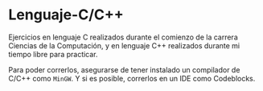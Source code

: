 # Lenguaje-C/C++

Ejercicios en lenguaje C realizados durante el comienzo de la carrera Ciencias de la Computación, y en lenguaje C++ realizados durante mi tiempo libre para practicar.

Para poder correrlos, asegurarse de tener instalado un compilador de C/C++ como `MinGW`. Y si es posible, correrlos en un IDE como Codeblocks.

